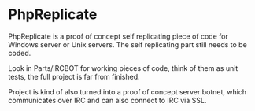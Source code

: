 PhpReplicate
============

PhpReplicate is a proof of concept self replicating piece of code for Windows server or Unix servers.
The self replicating part still needs to be coded.

Look in Parts/IRCBOT for working pieces of code, think of them as unit tests, the full project is far from finished.

Project is kind of also turned into a proof of concept server botnet, which communicates over
IRC and can also connect to IRC via SSL.


